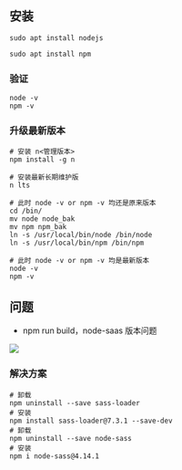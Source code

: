 ## 安装

```shell
sudo apt install nodejs

sudo apt install npm
```

### 验证

```shell
node -v
npm -v
```

### 升级最新版本

```shell
# 安装 n<管理版本>
npm install -g n

# 安装最新长期维护版
n lts

# 此时 node -v or npm -v 均还是原来版本
cd /bin/
mv node node_bak
mv npm npm_bak
ln -s /usr/local/bin/node /bin/node
ln -s /usr/local/bin/npm /bin/npm

# 此时 node -v or npm -v 均是最新版本
node -v
npm -v
```

## 问题

- npm run build，node-saas 版本问题

![](https://agefades-note.oss-cn-beijing.aliyuncs.com/1623394153048.png)

### 解决方案

```shell
# 卸载
npm uninstall --save sass-loader 
# 安装
npm install sass-loader@7.3.1 --save-dev
# 卸载
npm uninstall --save node-sass 
# 安装
npm i node-sass@4.14.1 
```


